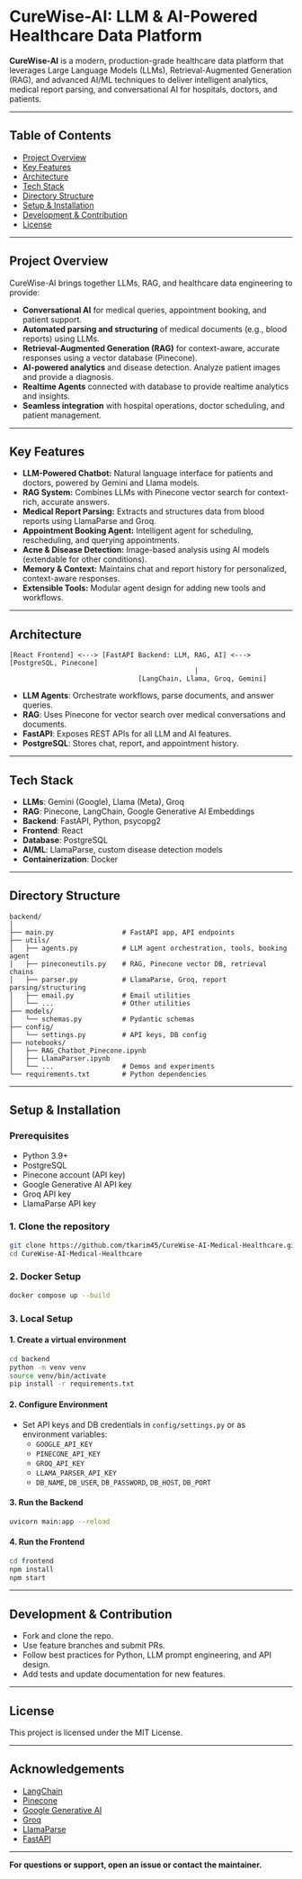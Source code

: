 # CureWise-AI: LLM & AI-Powered Healthcare Data Platform

**CureWise-AI** is a modern, production-grade healthcare data platform that leverages Large Language Models (LLMs), Retrieval-Augmented Generation (RAG), and advanced AI/ML techniques to deliver intelligent analytics, medical report parsing, and conversational AI for hospitals, doctors, and patients.

---

## Table of Contents

- [Project Overview](#project-overview)
- [Key Features](#key-features)
- [Architecture](#architecture)
- [Tech Stack](#tech-stack)
- [Directory Structure](#directory-structure)
- [Setup & Installation](#setup--installation)
- [Development & Contribution](#development--contribution)
- [License](#license)

---

## Project Overview

CureWise-AI brings together LLMs, RAG, and healthcare data engineering to provide:

- **Conversational AI** for medical queries, appointment booking, and patient support.
- **Automated parsing and structuring** of medical documents (e.g., blood reports) using LLMs.
- **Retrieval-Augmented Generation (RAG)** for context-aware, accurate responses using a vector database (Pinecone).
- **AI-powered analytics** and disease detection. Analyze patient images and provide a diagnosis.
- **Realtime Agents** connected with database to provide realtime analytics and insights.
- **Seamless integration** with hospital operations, doctor scheduling, and patient management.

---

## Key Features

- **LLM-Powered Chatbot:** Natural language interface for patients and doctors, powered by Gemini and Llama models.
- **RAG System:** Combines LLMs with Pinecone vector search for context-rich, accurate answers.
- **Medical Report Parsing:** Extracts and structures data from blood reports using LlamaParse and Groq.
- **Appointment Booking Agent:** Intelligent agent for scheduling, rescheduling, and querying appointments.
- **Acne & Disease Detection:** Image-based analysis using AI models (extendable for other conditions).
- **Memory & Context:** Maintains chat and report history for personalized, context-aware responses.
- **Extensible Tools:** Modular agent design for adding new tools and workflows.

---

## Architecture

```
[React Frontend] <---> [FastAPI Backend: LLM, RAG, AI] <---> [PostgreSQL, Pinecone]
                                              |
                                [LangChain, Llama, Groq, Gemini]
```

- **LLM Agents**: Orchestrate workflows, parse documents, and answer queries.
- **RAG**: Uses Pinecone for vector search over medical conversations and documents.
- **FastAPI**: Exposes REST APIs for all LLM and AI features.
- **PostgreSQL**: Stores chat, report, and appointment history.

---

## Tech Stack

- **LLMs**: Gemini (Google), Llama (Meta), Groq
- **RAG**: Pinecone, LangChain, Google Generative AI Embeddings
- **Backend**: FastAPI, Python, psycopg2
- **Frontend**: React
- **Database**: PostgreSQL
- **AI/ML**: LlamaParse, custom disease detection models
- **Containerization**: Docker

---

## Directory Structure

```
backend/
│
├── main.py                 # FastAPI app, API endpoints
├── utils/
│   ├── agents.py           # LLM agent orchestration, tools, booking agent
│   ├── pineconeutils.py    # RAG, Pinecone vector DB, retrieval chains
│   ├── parser.py           # LlamaParse, Groq, report parsing/structuring
│   ├── email.py            # Email utilities
│   └── ...                 # Other utilities
├── models/
│   └── schemas.py          # Pydantic schemas
├── config/
│   └── settings.py         # API keys, DB config
├── notebooks/
│   ├── RAG_Chatbot_Pinecone.ipynb
│   ├── LlamaParser.ipynb
│   └── ...                 # Demos and experiments
└── requirements.txt        # Python dependencies
```

---

## Setup & Installation

### Prerequisites

- Python 3.9+
- PostgreSQL
- Pinecone account (API key)
- Google Generative AI API key
- Groq API key
- LlamaParse API key

### 1. Clone the repository

```bash
git clone https://github.com/tkarim45/CureWise-AI-Medical-Healthcare.git
cd CureWise-AI-Medical-Healthcare
```

### 2. Docker Setup

```bash
docker compose up --build
```

### 3. Local Setup

#### 1. Create a virtual environment

```bash
cd backend
python -m venv venv
source venv/bin/activate
pip install -r requirements.txt
```

#### 2. Configure Environment

- Set API keys and DB credentials in `config/settings.py` or as environment variables:
  - `GOOGLE_API_KEY`
  - `PINECONE_API_KEY`
  - `GROQ_API_KEY`
  - `LLAMA_PARSER_API_KEY`
  - `DB_NAME`, `DB_USER`, `DB_PASSWORD`, `DB_HOST`, `DB_PORT`

#### 3. Run the Backend

```bash
uvicorn main:app --reload
```

#### 4. Run the Frontend

```bash
cd frontend
npm install
npm start
```

---

## Development & Contribution

- Fork and clone the repo.
- Use feature branches and submit PRs.
- Follow best practices for Python, LLM prompt engineering, and API design.
- Add tests and update documentation for new features.

---

## License

This project is licensed under the MIT License.

---

## Acknowledgements

- [LangChain](https://python.langchain.com/)
- [Pinecone](https://www.pinecone.io/)
- [Google Generative AI](https://ai.google.dev/)
- [Groq](https://groq.com/)
- [LlamaParse](https://llamaindex.ai/)
- [FastAPI](https://fastapi.tiangolo.com/)

---

**For questions or support, open an issue or contact the maintainer.**
